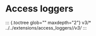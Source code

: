 Access loggers
==============

::: {.toctree glob="" maxdepth="2"}
v3/\* ../../extensions/access_loggers/*/v3/*
:::
